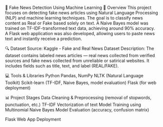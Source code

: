 📰 Fake News Detection Using Machine Learning
📌 Overview
This project focuses on detecting fake news articles using Natural Language Processing (NLP) and machine learning techniques. The goal is to classify news content as Real or Fake based solely on text. A Naive Bayes model was trained on TF-IDF-transformed text data, achieving around 90% accuracy. A Flask web application was also developed, allowing users to paste news text and instantly receive a prediction.

🔍 Dataset
Source: Kaggle - Fake and Real News Dataset
Description: The dataset contains labeled news articles — real news collected from verified sources and fake news collected from unreliable or satirical websites. It includes fields such as title, text, and label (REAL/FAKE).

💻 Tools & Libraries
Python
Pandas, NumPy
NLTK (Natural Language Toolkit)
Scikit-learn (TF-IDF, Naive Bayes, model evaluation)
Flask (for web deployment)

📊 Project Stages
Data Cleaning & Preprocessing (removal of stopwords, punctuation, etc.)
TF-IDF Vectorization of text
Model Training using Multinomial Naive Bayes
Model Evaluation (accuracy, confusion matrix)

Flask Web App Deployment
